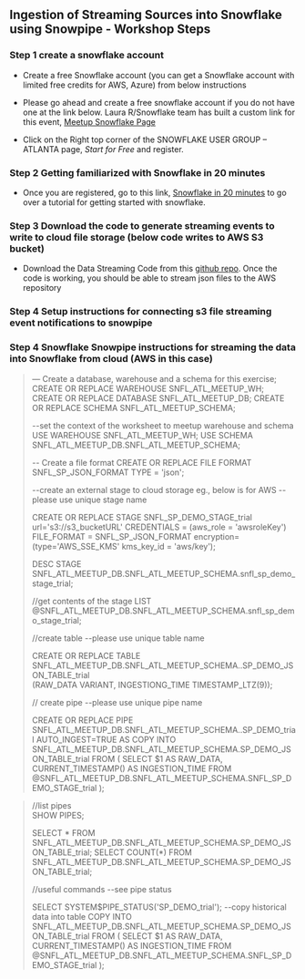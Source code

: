 ## Ingestion of Streaming Sources into Snowflake using Snowpipe - Workshop Steps

### Step 1 create a snowflake account
- Create a free Snowflake account (you can get a Snowflake account with limited free credits for AWS, Azure) from below instructions

- Please go ahead and create a free snowflake account if you do not have one at the link below. Laura R/Snowflake team has built a custom link for this event, [Meetup Snowflake Page](https://www.snowflake.com/event/snowflake-user-group-atlanta-11062019/)

- Click on the Right top corner of the SNOWFLAKE USER GROUP – ATLANTA page,  *Start for Free* and register.

### Step 2 Getting familiarized with Snowflake in 20 minutes
- Once you are registered, go to this link, [Snowflake in 20 minutes](https://docs.snowflake.net/manuals/user-guide/getting-started-tutorial.html) to go over a tutorial for getting started with snowflake. 

### Step 3 Download the code to generate streaming events to write to cloud file storage (below code writes to AWS S3 bucket) 
- Download the Data Streaming Code from this [github repo](https://github.com/hashmapinc/socket_el). Once the code is working, you should be able to stream json files to the AWS repository

### Step 4 Setup instructions for connecting s3 file streaming event notifications to snowpipe

### Step 4 Snowflake Snowpipe instructions for streaming the data into Snowflake from cloud (AWS in this case)

> — Create a database, warehouse and a schema for this exercise;
> CREATE OR REPLACE  WAREHOUSE SNFL_ATL_MEETUP_WH;
> CREATE OR REPLACE DATABASE SNFL_ATL_MEETUP_DB;
>  CREATE OR REPLACE  SCHEMA SNFL_ATL_MEETUP_SCHEMA;
> 
> --set the context of the worksheet to meetup warehouse and schema
> USE WAREHOUSE SNFL_ATL_MEETUP_WH;
> USE SCHEMA SNFL_ATL_MEETUP_DB.SNFL_ATL_MEETUP_SCHEMA;
> 
> -- Create a file format
> CREATE OR REPLACE FILE FORMAT SNFL_SP_JSON_FORMAT
>   TYPE = 'json';
> 
> --create an external stage to cloud storage eg., below is for AWS
> --please use unique stage name 
> 
> CREATE OR REPLACE STAGE SNFL_SP_DEMO_STAGE_trial 
>   url='s3://s3_bucketURL'
>   CREDENTIALS = (aws_role = 'awsroleKey')
>   FILE_FORMAT = SNFL_SP_JSON_FORMAT
>   encryption=(type='AWS_SSE_KMS' kms_key_id = 'aws/key');
> 
> DESC STAGE SNFL_ATL_MEETUP_DB.SNFL_ATL_MEETUP_SCHEMA.snfl_sp_demo_stage_trial;  
> 
> //get contents of the stage
> LIST @SNFL_ATL_MEETUP_DB.SNFL_ATL_MEETUP_SCHEMA.snfl_sp_demo_stage_trial;
> 
> //create table
> --please use unique table name 
> 
> CREATE OR REPLACE TABLE SNFL_ATL_MEETUP_DB.SNFL_ATL_MEETUP_SCHEMA..SP_DEMO_JSON_TABLE_trial  
> (RAW_DATA VARIANT,
> INGESTIONG_TIME TIMESTAMP_LTZ(9));
> 
> // create pipe
> --please use unique pipe name 
> 
> CREATE OR REPLACE PIPE
>   SNFL_ATL_MEETUP_DB.SNFL_ATL_MEETUP_SCHEMA..SP_DEMO_trial 
>   AUTO_INGEST=TRUE
> AS 
>   COPY INTO 
>     SNFL_ATL_MEETUP_DB.SNFL_ATL_MEETUP_SCHEMA.SP_DEMO_JSON_TABLE_trial
>   FROM (
>     SELECT 
>       $1				          AS RAW_DATA, 
>       CURRENT_TIMESTAMP()  	AS INGESTION_TIME
>     FROM 
>     @SNFL_ATL_MEETUP_DB.SNFL_ATL_MEETUP_SCHEMA.SNFL_SP_DEMO_STAGE_trial
>   );

> //list pipes  
> SHOW PIPES;
> 
> SELECT * FROM SNFL_ATL_MEETUP_DB.SNFL_ATL_MEETUP_SCHEMA.SP_DEMO_JSON_TABLE_trial;
> SELECT COUNT(*) FROM SNFL_ATL_MEETUP_DB.SNFL_ATL_MEETUP_SCHEMA.SP_DEMO_JSON_TABLE_trial;
> 
> //useful commands
> --see pipe status
> 
> SELECT SYSTEM$PIPE_STATUS('SP_DEMO_trial');
> --copy historical data into table
> COPY INTO 
>     SNFL_ATL_MEETUP_DB.SNFL_ATL_MEETUP_SCHEMA.SP_DEMO_JSON_TABLE_trial
>   FROM (
>     SELECT 
>       $1				        AS RAW_DATA, 
>       CURRENT_TIMESTAMP()   AS INGESTION_TIME
>     FROM 
>       @SNFL_ATL_MEETUP_DB.SNFL_ATL_MEETUP_SCHEMA.SNFL_SP_DEMO_STAGE_trial
>   );
